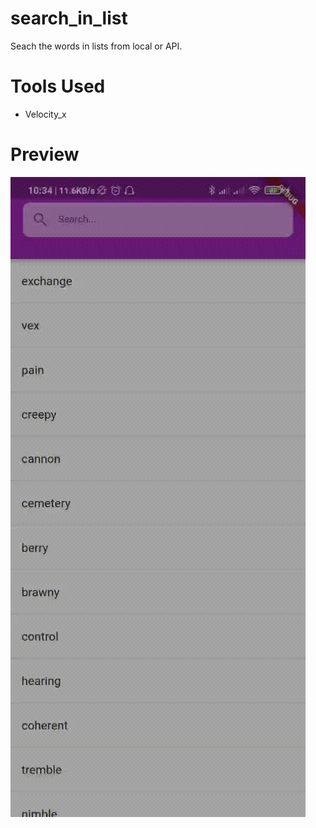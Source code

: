 # search_in_list

Seach the words in lists from local or API.

# Tools Used
- Velocity_x


# Preview

![](sample.gif)
